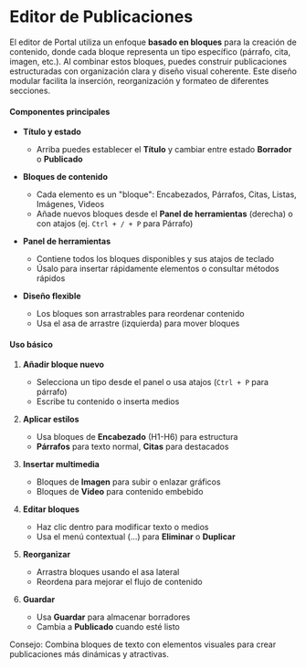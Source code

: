 # Editor de Publicaciones

El editor de Portal utiliza un enfoque **basado en bloques** para la creación de contenido, donde cada bloque representa un tipo específico (párrafo, cita, imagen, etc.). Al combinar estos bloques, puedes construir publicaciones estructuradas con organización clara y diseño visual coherente. Este diseño modular facilita la inserción, reorganización y formateo de diferentes secciones.

#### Componentes principales

- **Título y estado**

  - Arriba puedes establecer el **Título** y cambiar entre estado **Borrador** o **Publicado**

- **Bloques de contenido**

  - Cada elemento es un "bloque": Encabezados, Párrafos, Citas, Listas, Imágenes, Videos
  - Añade nuevos bloques desde el **Panel de herramientas** (derecha) o con atajos (ej. `Ctrl + / + P` para Párrafo)

- **Panel de herramientas**

  - Contiene todos los bloques disponibles y sus atajos de teclado
  - Úsalo para insertar rápidamente elementos o consultar métodos rápidos

- **Diseño flexible**
  - Los bloques son arrastrables para reordenar contenido
  - Usa el asa de arrastre (izquierda) para mover bloques

#### Uso básico

1. **Añadir bloque nuevo**

   - Selecciona un tipo desde el panel o usa atajos (`Ctrl + P` para párrafo)
   - Escribe tu contenido o inserta medios

2. **Aplicar estilos**

   - Usa bloques de **Encabezado** (H1-H6) para estructura
   - **Párrafos** para texto normal, **Citas** para destacados

3. **Insertar multimedia**

   - Bloques de **Imagen** para subir o enlazar gráficos
   - Bloques de **Video** para contenido embebido

4. **Editar bloques**

   - Haz clic dentro para modificar texto o medios
   - Usa el menú contextual (...) para **Eliminar** o **Duplicar**

5. **Reorganizar**

   - Arrastra bloques usando el asa lateral
   - Reordena para mejorar el flujo de contenido

6. **Guardar**
   - Usa **Guardar** para almacenar borradores
   - Cambia a **Publicado** cuando esté listo

Consejo: Combina bloques de texto con elementos visuales para crear publicaciones más dinámicas y atractivas.
